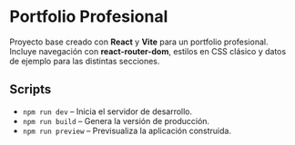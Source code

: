 # Portfolio Profesional

Proyecto base creado con **React** y **Vite** para un portfolio profesional.
Incluye navegación con **react-router-dom**, estilos en CSS clásico y datos
de ejemplo para las distintas secciones.

## Scripts
- `npm run dev` &ndash; Inicia el servidor de desarrollo.
- `npm run build` &ndash; Genera la versión de producción.
- `npm run preview` &ndash; Previsualiza la aplicación construida.
